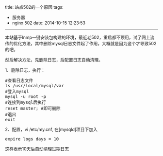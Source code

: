 title: 站点502的一个原因
tags:
  - 服务器
  - nginx 502
date: 2014-10-15 12:23:53
---

本站基于lnmp一键安装包构建的环境，最近老502，重启都不顶用，试了网上流传的优化方法，其中删除mysql日志文件起了作用，大概就是因为这个才导致502的吧。

然后解决方法，先删除日志，后配置日志自动清理。

1、删除日志，执行：

<pre>
#查看日志文件
ls /usr/local/mysql/var
#登入mysql
mysql -u root -p
#连接到mysql后执行
reset master; #即可删除
#退出
exit
</pre>

2、配置，vi /etc/my.cnf, 在[mysqld]项目下加入

<pre>
expire_logs_days = 10
</pre>

这样表示10天后自动清理过期日志